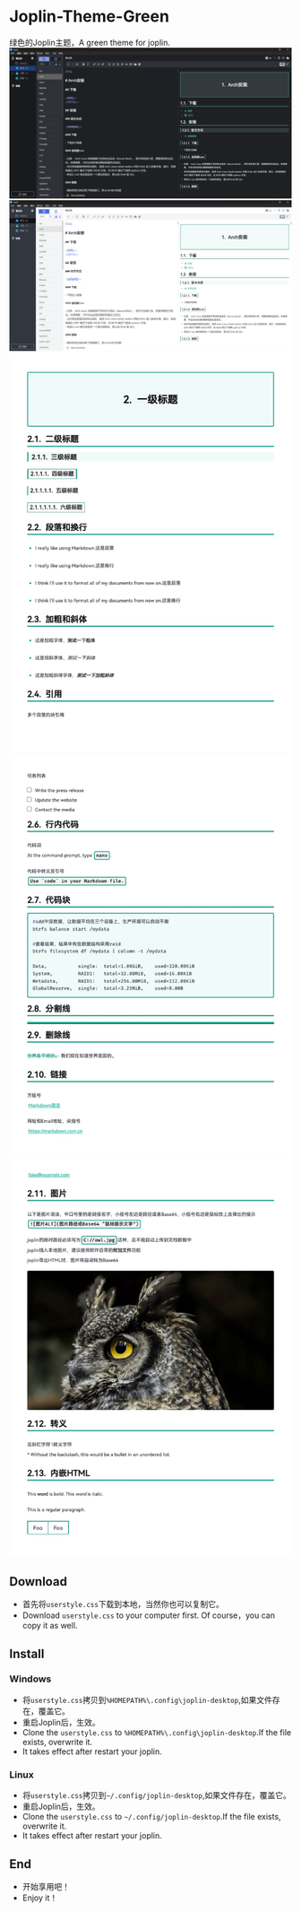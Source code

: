 # Joplin-Theme-Green
绿色的Joplin主题，A green theme for joplin.
![暗色样式](https://github.com/glaceroi/Joplin-Theme-Green/blob/main/Example/Dark-00.png "暗色主题下的预览样式")
![亮色样式](https://github.com/glaceroi/Joplin-Theme-Green/blob/main/Example/Light-00.png "亮色主题下的预览样式")
![PDF样式0](https://github.com/glaceroi/Joplin-Theme-Green/blob/main/Example/PDF%20(2).jpg)
![PDF样式1](https://github.com/glaceroi/Joplin-Theme-Green/blob/main/Example/PDF%20(4).jpg)
![PDF样式2](https://github.com/glaceroi/Joplin-Theme-Green/blob/main/Example/PDF%20(5).jpg)
## Download
- 首先将`userstyle.css`下载到本地，当然你也可以复制它。
- Download `userstyle.css` to your computer first. Of course，you can copy it as well.

## Install
### Windows
- 将`userstyle.css`拷贝到`%HOMEPATH%\.config\joplin-desktop`,如果文件存在，覆盖它。
- 重启Joplin后，生效。
- Clone the `userstyle.css` to `%HOMEPATH%\.config\joplin-desktop`.If the file exists, overwrite it.
- It takes effect after restart your joplin.

### Linux
- 将`userstyle.css`拷贝到`~/.config/joplin-desktop`,如果文件存在，覆盖它。
- 重启Joplin后，生效。
- Clone the `userstyle.css` to `~/.config/joplin-desktop`.If the file exists, overwrite it.
- It takes effect after restart your joplin.

## End
- 开始享用吧！
- Enjoy it！
